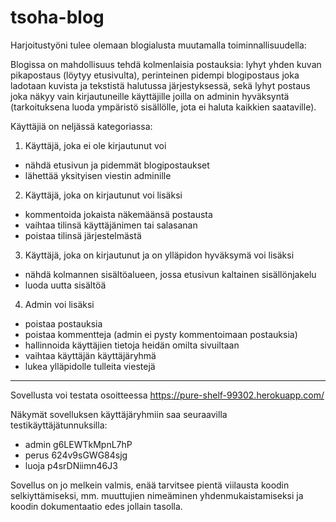 # tsoha-blog

Harjoitustyöni tulee olemaan blogialusta muutamalla toiminnallisuudella:

Blogissa on mahdollisuus tehdä kolmenlaisia postauksia: lyhyt yhden kuvan pikapostaus (löytyy etusivulta), perinteinen pidempi blogipostaus joka ladotaan kuvista ja tekstistä halutussa järjestyksessä, sekä lyhyt postaus joka näkyy vain kirjautuneille käyttäjille joilla on adminin hyväksyntä (tarkoituksena luoda ympäristö sisällölle, jota ei haluta kaikkien saataville).

Käyttäjiä on neljässä kategoriassa:
1. Käyttäjä, joka ei ole kirjautunut voi
  * nähdä etusivun ja pidemmät blogipostaukset
  * lähettää yksityisen viestin adminille
2. Käyttäjä, joka on kirjautunut voi lisäksi
  * kommentoida jokaista näkemäänsä postausta
  * vaihtaa tilinsä käyttäjänimen tai salasanan
  * poistaa tilinsä järjestelmästä
3. Käyttäjä, joka on kirjautunut ja on ylläpidon hyväksymä voi lisäksi
  * nähdä kolmannen sisältöalueen, jossa etusivun kaltainen sisällönjakelu
  * luoda uutta sisältöä
4. Admin voi lisäksi
  * poistaa postauksia
  * poistaa kommentteja (admin ei pysty kommentoimaan postauksia)
  * hallinnoida käyttäjien tietoja heidän omilta sivuiltaan
  * vaihtaa käyttäjän käyttäjäryhmä
  * lukea ylläpidolle tulleita viestejä
  
  
  ----------


Sovellusta voi testata osoitteessa https://pure-shelf-99302.herokuapp.com/


Näkymät sovelluksen käyttäjäryhmiin saa seuraavilla testikäyttäjätunnuksilla:
* admin g6LEWTkMpnL7hP
* perus 624v9sGWG84sjg
* luoja p4srDNiimn46J3


Sovellus on jo melkein valmis, enää tarvitsee pientä viilausta koodin selkiyttämiseksi, mm. muuttujien nimeäminen yhdenmukaistamiseksi ja koodin dokumentaatio edes jollain tasolla. 
